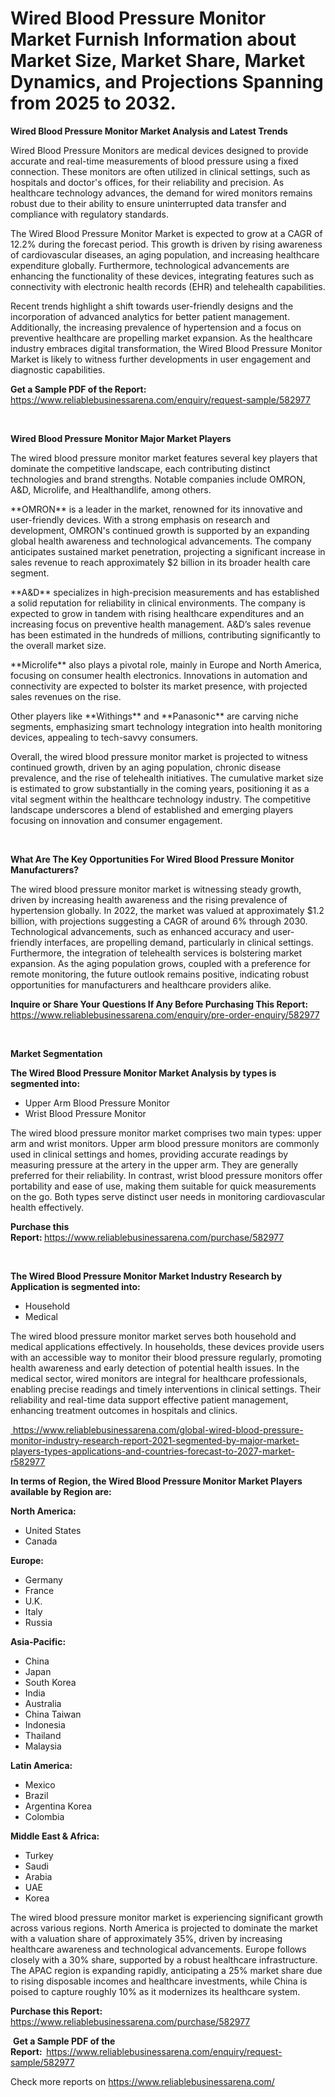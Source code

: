 <p><h1>Wired Blood Pressure Monitor Market Furnish Information about Market Size, Market Share, Market Dynamics, and Projections Spanning from 2025 to 2032.</h1></p><p><strong>Wired Blood Pressure Monitor Market Analysis and Latest Trends</strong></p>
<p><p>Wired Blood Pressure Monitors are medical devices designed to provide accurate and real-time measurements of blood pressure using a fixed connection. These monitors are often utilized in clinical settings, such as hospitals and doctor's offices, for their reliability and precision. As healthcare technology advances, the demand for wired monitors remains robust due to their ability to ensure uninterrupted data transfer and compliance with regulatory standards.</p><p>The Wired Blood Pressure Monitor Market is expected to grow at a CAGR of 12.2% during the forecast period. This growth is driven by rising awareness of cardiovascular diseases, an aging population, and increasing healthcare expenditure globally. Furthermore, technological advancements are enhancing the functionality of these devices, integrating features such as connectivity with electronic health records (EHR) and telehealth capabilities.</p><p>Recent trends highlight a shift towards user-friendly designs and the incorporation of advanced analytics for better patient management. Additionally, the increasing prevalence of hypertension and a focus on preventive healthcare are propelling market expansion. As the healthcare industry embraces digital transformation, the Wired Blood Pressure Monitor Market is likely to witness further developments in user engagement and diagnostic capabilities.</p></p>
<p><strong>Get a Sample PDF of the Report:&nbsp;</strong> <a href="https://www.reliablebusinessarena.com/enquiry/request-sample/582977?utm_campaign=2518&utm_medium=2&utm_source=Github&utm_content=ia&utm_term=03032025&utm_id=wired-blood-pressure-monitor">https://www.reliablebusinessarena.com/enquiry/request-sample/582977</a></p>
<p>&nbsp;</p>
<p><strong>Wired Blood Pressure Monitor Major Market Players</strong></p>
<p><p>The wired blood pressure monitor market features several key players that dominate the competitive landscape, each contributing distinct technologies and brand strengths. Notable companies include OMRON, A&D, Microlife, and Healthandlife, among others.</p><p>**OMRON** is a leader in the market, renowned for its innovative and user-friendly devices. With a strong emphasis on research and development, OMRON's continued growth is supported by an expanding global health awareness and technological advancements. The company anticipates sustained market penetration, projecting a significant increase in sales revenue to reach approximately $2 billion in its broader health care segment.</p><p>**A&D** specializes in high-precision measurements and has established a solid reputation for reliability in clinical environments. The company is expected to grow in tandem with rising healthcare expenditures and an increasing focus on preventive health management. A&D’s sales revenue has been estimated in the hundreds of millions, contributing significantly to the overall market size.</p><p>**Microlife** also plays a pivotal role, mainly in Europe and North America, focusing on consumer health electronics. Innovations in automation and connectivity are expected to bolster its market presence, with projected sales revenues on the rise.</p><p>Other players like **Withings** and **Panasonic** are carving niche segments, emphasizing smart technology integration into health monitoring devices, appealing to tech-savvy consumers.</p><p>Overall, the wired blood pressure monitor market is projected to witness continued growth, driven by an aging population, chronic disease prevalence, and the rise of telehealth initiatives. The cumulative market size is estimated to grow substantially in the coming years, positioning it as a vital segment within the healthcare technology industry. The competitive landscape underscores a blend of established and emerging players focusing on innovation and consumer engagement.</p></p>
<p>&nbsp;</p>
<p><strong>What Are The Key Opportunities For Wired Blood Pressure Monitor Manufacturers?</strong></p>
<p><p>The wired blood pressure monitor market is witnessing steady growth, driven by increasing health awareness and the rising prevalence of hypertension globally. In 2022, the market was valued at approximately $1.2 billion, with projections suggesting a CAGR of around 6% through 2030. Technological advancements, such as enhanced accuracy and user-friendly interfaces, are propelling demand, particularly in clinical settings. Furthermore, the integration of telehealth services is bolstering market expansion. As the aging population grows, coupled with a preference for remote monitoring, the future outlook remains positive, indicating robust opportunities for manufacturers and healthcare providers alike.</p></p>
<p><strong>Inquire or Share Your Questions If Any Before Purchasing This Report:</strong> <a href="https://www.reliablebusinessarena.com/enquiry/pre-order-enquiry/582977?utm_campaign=2518&utm_medium=2&utm_source=Github&utm_content=ia&utm_term=03032025&utm_id=wired-blood-pressure-monitor">https://www.reliablebusinessarena.com/enquiry/pre-order-enquiry/582977</a></p>
<p>&nbsp;</p>
<p><strong>Market Segmentation</strong></p>
<p><strong>The Wired Blood Pressure Monitor Market Analysis by types is segmented into:</strong></p>
<p><ul><li>Upper Arm Blood Pressure Monitor</li><li>Wrist Blood Pressure Monitor</li></ul></p>
<p><p>The wired blood pressure monitor market comprises two main types: upper arm and wrist monitors. Upper arm blood pressure monitors are commonly used in clinical settings and homes, providing accurate readings by measuring pressure at the artery in the upper arm. They are generally preferred for their reliability. In contrast, wrist blood pressure monitors offer portability and ease of use, making them suitable for quick measurements on the go. Both types serve distinct user needs in monitoring cardiovascular health effectively.</p></p>
<p><strong>Purchase this Report:&nbsp;</strong><a href="https://www.reliablebusinessarena.com/purchase/582977?utm_campaign=2518&utm_medium=2&utm_source=Github&utm_content=ia&utm_term=03032025&utm_id=wired-blood-pressure-monitor">https://www.reliablebusinessarena.com/purchase/582977</a></p>
<p>&nbsp;</p>
<p><strong>The Wired Blood Pressure Monitor Market Industry Research by Application is segmented into:</strong></p>
<p><ul><li>Household</li><li>Medical</li></ul></p>
<p><p>The wired blood pressure monitor market serves both household and medical applications effectively. In households, these devices provide users with an accessible way to monitor their blood pressure regularly, promoting health awareness and early detection of potential health issues. In the medical sector, wired monitors are integral for healthcare professionals, enabling precise readings and timely interventions in clinical settings. Their reliability and real-time data support effective patient management, enhancing treatment outcomes in hospitals and clinics.</p></p>
<p><a href="https://www.reliablebusinessarena.com/global-wired-blood-pressure-monitor-industry-research-report-2021-segmented-by-major-market-players-types-applications-and-countries-forecast-to-2027-market-r582977?utm_campaign=2518&utm_medium=2&utm_source=Github&utm_content=ia&utm_term=03032025&utm_id=wired-blood-pressure-monitor">&nbsp;https://www.reliablebusinessarena.com/global-wired-blood-pressure-monitor-industry-research-report-2021-segmented-by-major-market-players-types-applications-and-countries-forecast-to-2027-market-r582977</a></p>
<p><strong>In terms of Region, the Wired Blood Pressure Monitor Market Players available by Region are:</strong></p>
<p>
    <p> <strong> North America: </strong>
        <ul>
            <li>United States</li>
            <li>Canada</li>
        </ul>
        </p> 
    <p> <strong> Europe: </strong>
        <ul>
            <li>Germany</li>
            <li>France</li>
            <li>U.K.</li>
            <li>Italy</li>
            <li>Russia</li>
        </ul>
        </p> 
    <p> <strong> Asia-Pacific: </strong>
        <ul>
            <li>China</li>
            <li>Japan</li>
            <li>South Korea</li>
            <li>India</li>
            <li>Australia</li>
            <li>China Taiwan</li>
            <li>Indonesia</li>
            <li>Thailand</li>
            <li>Malaysia</li>
        </ul>
        </p> 
    <p> <strong> Latin America: </strong>
        <ul>
            <li>Mexico</li>
            <li>Brazil</li>
            <li>Argentina Korea</li>
            <li>Colombia</li>
        </ul>
        </p> 
    <p> <strong> Middle East & Africa: </strong>
        <ul>
            <li>Turkey</li>
            <li>Saudi</li>
            <li>Arabia</li>
            <li>UAE</li>
            <li>Korea</li>
        </ul>
    </p>
    </p>
<p><p>The wired blood pressure monitor market is experiencing significant growth across various regions. North America is projected to dominate the market with a valuation share of approximately 35%, driven by increasing healthcare awareness and technological advancements. Europe follows closely with a 30% share, supported by a robust healthcare infrastructure. The APAC region is expanding rapidly, anticipating a 25% market share due to rising disposable incomes and healthcare investments, while China is poised to capture roughly 10% as it modernizes its healthcare system.</p></p>
<p><strong>Purchase this Report: </strong><a href="https://www.reliablebusinessarena.com/purchase/582977?utm_campaign=2518&utm_medium=2&utm_source=Github&utm_content=ia&utm_term=03032025&utm_id=wired-blood-pressure-monitor">https://www.reliablebusinessarena.com/purchase/582977</a></p>
<p>&nbsp;<strong>Get a Sample PDF of the Report:&nbsp;&nbsp;</strong><a href="https://www.reliablebusinessarena.com/enquiry/request-sample/582977?utm_campaign=2518&utm_medium=2&utm_source=Github&utm_content=ia&utm_term=03032025&utm_id=wired-blood-pressure-monitor">https://www.reliablebusinessarena.com/enquiry/request-sample/582977</a></p>
<p><strong></strong></p>
<p>Check more reports on <a href="https://www.reliablebusinessarena.com/?utm_campaign=2518&utm_medium=2&utm_source=Github&utm_content=ia&utm_term=03032025&utm_id=wired-blood-pressure-monitor">https://www.reliablebusinessarena.com/</a></p>